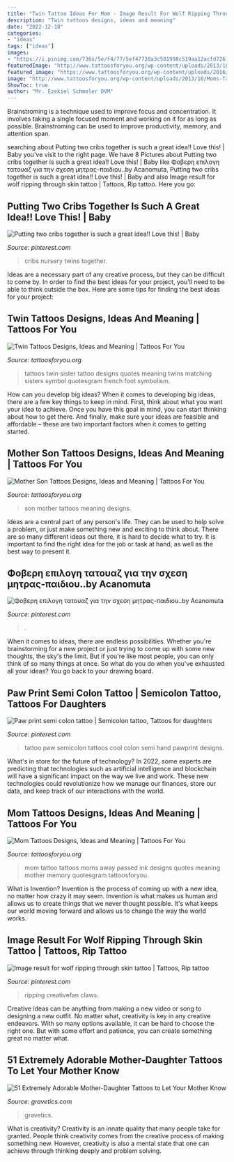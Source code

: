 ```yaml
---
title: "Twin Tattoo Ideas For Mom - Image Result For Wolf Ripping Through Skin Tattoo"
description: "Twin tattoos designs, ideas and meaning"
date: "2022-12-18"
categories:
- "ideas"
tags: ["ideas"]
images:
- "https://i.pinimg.com/736x/5e/f4/77/5ef47720a3c501998c519aa12acfd726.jpg"
featuredImage: "http://www.tattoosforyou.org/wp-content/uploads/2013/10/Moms-Tattoo-Ink-1024x757.jpg"
featured_image: "https://www.tattoosforyou.org/wp-content/uploads/2016/03/Twin-Tattoos-for-Girls.jpg"
image: "http://www.tattoosforyou.org/wp-content/uploads/2013/10/Moms-Tattoo-Ink-1024x757.jpg"
ShowToc: true
author: "Mr. Ezekiel Schmeler DVM"
---
```



Brainstroming is a technique used to improve focus and concentration. It involves taking a single focused moment and working on it for as long as possible. Brainstroming can be used to improve productivity, memory, and attention span.

	

		
searching about Putting two cribs together is such a great idea!! Love this! | Baby you've visit to the right page. We have 8 Pictures about Putting two cribs together is such a great idea!! Love this! | Baby like Φοβερη επιλογη τατουαζ για την σχεση μητρας-παιδιου..by Acanomuta, Putting two cribs together is such a great idea!! Love this! | Baby and also Image result for wolf ripping through skin tattoo | Tattoos, Rip tattoo. Here you go:
		
    
## Putting Two Cribs Together Is Such A Great Idea!! Love This! | Baby

<img loading=lazy src="https://i.pinimg.com/736x/bc/6d/c9/bc6dc91ff2652fc32b694eb7a10a7b07--cribs.jpg" onerror="this.onerror=null;this.src='https://tse2.mm.bing.net/th?id=OIP.D50iFMH6Z01IxxiRfuvtDwHaJ4&amp;pid=15.1';" alt="Putting two cribs together is such a great idea!! Love this! | Baby">

_Source: pinterest.com_

>cribs nursery twins together. 

	

Ideas are a necessary part of any creative process, but they can be difficult to come by. In order to find the best ideas for your project, you'll need to be able to think outside the box. Here are some tips for finding the best ideas for your project: 

    
## Twin Tattoos Designs, Ideas And Meaning | Tattoos For You

<img loading=lazy src="https://www.tattoosforyou.org/wp-content/uploads/2016/03/Twin-Tattoos-for-Girls.jpg" onerror="this.onerror=null;this.src='https://tse3.mm.bing.net/th?id=OIP.cXpH5Aj5GN1zl4QfwwEV6QHaJ6&amp;pid=15.1';" alt="Twin Tattoos Designs, Ideas and Meaning | Tattoos For You">

_Source: tattoosforyou.org_

>tattoos twin sister tattoo designs quotes meaning twins matching sisters symbol quotesgram french foot symbolism. 

	

How can you develop big ideas?
When it comes to developing big ideas, there are a few key things to keep in mind. First, think about what you want your idea to achieve. Once you have this goal in mind, you can start thinking about how to get there. And finally, make sure your ideas are feasible and affordable – these are two important factors when it comes to getting started.

    
## Mother Son Tattoos Designs, Ideas And Meaning | Tattoos For You

<img loading=lazy src="https://www.tattoosforyou.org/wp-content/uploads/2016/05/Son-Mother-Tattoos.jpg" onerror="this.onerror=null;this.src='https://tse4.mm.bing.net/th?id=OIP.BQ58vVeIxE7KvwbILTzp5AHaKQ&amp;pid=15.1';" alt="Mother Son Tattoos Designs, Ideas and Meaning | Tattoos For You">

_Source: tattoosforyou.org_

>son mother tattoos meaning designs. 

	

Ideas are a central part of any person's life. They can be used to help solve a problem, or just make something new and exciting to think about. There are so many different ideas out there, it is hard to decide what to try. It is important to find the right idea for the job or task at hand, as well as the best way to present it.

    
## Φοβερη επιλογη τατουαζ για την σχεση μητρας-παιδιου..by Acanomuta

<img loading=lazy src="https://i.pinimg.com/736x/5e/f4/77/5ef47720a3c501998c519aa12acfd726.jpg" onerror="this.onerror=null;this.src='https://tse1.mm.bing.net/th?id=OIP.6YOBbnfxUQRgxJDmUyrJPQHaHa&amp;pid=15.1';" alt="Φοβερη επιλογη τατουαζ για την σχεση μητρας-παιδιου..by Acanomuta">

_Source: pinterest.com_

>. 

	

When it comes to ideas, there are endless possibilities. Whether you're brainstorming for a new project or just trying to come up with some new thoughts, the sky's the limit. But if you're like most people, you can only think of so many things at once. So what do you do when you've exhausted all your ideas? You go back to your drawing board.

    
## Paw Print Semi Colon Tattoo | Semicolon Tattoo, Tattoos For Daughters

<img loading=lazy src="https://i.pinimg.com/736x/05/d8/ec/05d8ec9e257ed9cb762fc2e5469e04ea.jpg" onerror="this.onerror=null;this.src='https://tse1.mm.bing.net/th?id=OIP.4Bbt53nTywK1SWklwXfozQHaJ3&amp;pid=15.1';" alt="Paw print semi colon tattoo | Semicolon tattoo, Tattoos for daughters">

_Source: pinterest.com_

>tattoo paw semicolon tattoos cool colon semi hand pawprint designs. 

	

What's in store for the future of technology?
In 2022, some experts are predicting that technologies such as artificial intelligence and blockchain will have a significant impact on the way we live and work. These new technologies could revolutionize how we manage our finances, store our data, and keep track of our interactions with the world.

    
## Mom Tattoos Designs, Ideas And Meaning | Tattoos For You

<img loading=lazy src="http://www.tattoosforyou.org/wp-content/uploads/2013/10/Moms-Tattoo-Ink-1024x757.jpg" onerror="this.onerror=null;this.src='https://tse3.mm.bing.net/th?id=OIP.BgliRRlNYpEeR0xvUpM6RwHaFe&amp;pid=15.1';" alt="Mom Tattoos Designs, Ideas and Meaning | Tattoos For You">

_Source: tattoosforyou.org_

>mom tattoo tattoos moms away passed ink designs quotes meaning mother memory quotesgram tattoosforyou. 

	

What is Invention?
Invention is the process of coming up with a new idea, no matter how crazy it may seem. Invention is what makes us human and allows us to create things that we never thought possible. It's what keeps our world moving forward and allows us to change the way the world works.

    
## Image Result For Wolf Ripping Through Skin Tattoo | Tattoos, Rip Tattoo

<img loading=lazy src="https://i.pinimg.com/736x/04/07/ca/0407ca583098419fd20100f54158c50d.jpg" onerror="this.onerror=null;this.src='https://tse3.mm.bing.net/th?id=OIP.gqgXCvkX7SwtJrcnF5dIxAHaJ3&amp;pid=15.1';" alt="Image result for wolf ripping through skin tattoo | Tattoos, Rip tattoo">

_Source: pinterest.com_

>ripping creativefan claws. 

	

Creative ideas can be anything from making a new video or song to designing a new outfit. No matter what, creativity is key in any creative endeavors. With so many options available, it can be hard to choose the right one. But with some effort and patience, you can create something great no matter what.

    
## 51 Extremely Adorable Mother-Daughter Tattoos To Let Your Mother Know

<img loading=lazy src="https://www.gravetics.com/wp-content/uploads/2017/07/Baby-Elephant-On-Wrist-Mother-Daugter-Tattoo.jpg" onerror="this.onerror=null;this.src='https://tse2.mm.bing.net/th?id=OIP.ssPIsg5pRH7InLZGqFw_JQHaJQ&amp;pid=15.1';" alt="51 Extremely Adorable Mother-Daughter Tattoos to Let Your Mother Know">

_Source: gravetics.com_

>gravetics. 

	

What is creativity?
Creativity is an innate quality that many people take for granted. People think creativity comes from the creative process of making something new. However, creativity is also a mental state that one can achieve through thinking deeply and problem solving.

